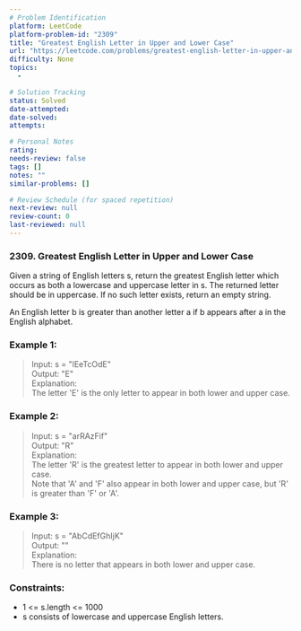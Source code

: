 ```yaml
---
# Problem Identification
platform: LeetCode
platform-problem-id: "2309"
title: "Greatest English Letter in Upper and Lower Case"
url: "https://leetcode.com/problems/greatest-english-letter-in-upper-and-lower-case/"
difficulty: None
topics:
  -

# Solution Tracking
status: Solved
date-attempted:
date-solved:
attempts:

# Personal Notes
rating:
needs-review: false
tags: []
notes: ""
similar-problems: []

# Review Schedule (for spaced repetition)
next-review: null
review-count: 0
last-reviewed: null
---
```


### 2309. Greatest English Letter in Upper and Lower Case
Given a string of English letters s, return the greatest English letter which occurs as both a lowercase and uppercase letter in s. The returned letter should be in uppercase. If no such letter exists, return an empty string.

An English letter b is greater than another letter a if b appears after a in the English alphabet.

### Example 1:

> Input: s = "lEeTcOdE"<br/>
> Output: "E"<br/>
> Explanation:<br/>
> The letter 'E' is the only letter to appear in both lower and upper case.

### Example 2:

> Input: s = "arRAzFif"<br/>
> Output: "R"<br/>
> Explanation:<br/>
> The letter 'R' is the greatest letter to appear in both lower and upper case.<br/>
> Note that 'A' and 'F' also appear in both lower and upper case, but 'R' is greater than 'F' or 'A'.

### Example 3:

> Input: s = "AbCdEfGhIjK"<br/>
> Output: ""<br/>
> Explanation:<br/>
> There is no letter that appears in both lower and upper case.
 
### Constraints:

- 1 <= s.length <= 1000
- s consists of lowercase and uppercase English letters.